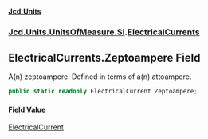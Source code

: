 #### [Jcd.Units](index.md 'index')
### [Jcd.Units.UnitsOfMeasure.SI](Jcd.Units.UnitsOfMeasure.SI.md 'Jcd.Units.UnitsOfMeasure.SI').[ElectricalCurrents](ElectricalCurrents.md 'Jcd.Units.UnitsOfMeasure.SI.ElectricalCurrents')

## ElectricalCurrents.Zeptoampere Field

A(n) zeptoampere. Defined in terms of a(n) attoampere.

```csharp
public static readonly ElectricalCurrent Zeptoampere;
```

#### Field Value
[ElectricalCurrent](ElectricalCurrent.md 'Jcd.Units.UnitTypes.ElectricalCurrent')